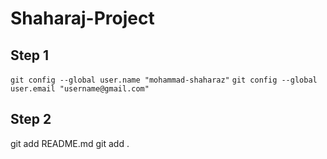 # Shaharaj-Project
## Step 1
`
     git config --global user.name "mohammad-shaharaz"
`
`
    git config --global user.email "username@gmail.com"
`
## Step 2
git add README.md git add .
